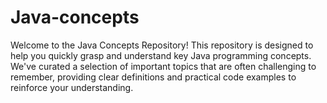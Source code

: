 # Java-concepts

Welcome to the Java Concepts Repository! This repository is designed to help you quickly grasp and understand key Java programming concepts. We've curated a selection of important topics that are often challenging to remember, providing clear definitions and practical code examples to reinforce your understanding.
